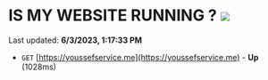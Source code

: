 # IS MY WEBSITE RUNNING ? [![](https://img.shields.io/static/v1?label=Sponsor&message=%E2%9D%A4&logo=GitHub&color=%23fe8e86)](https://github.com/sponsors/<username>)

Last updated: **6/3/2023, 1:17:33 PM**

- `GET` [https://youssefservice.me](https://youssefservice.me) - **Up** (1028ms)
